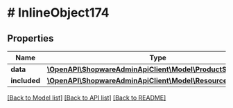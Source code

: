 # # InlineObject174

## Properties

Name | Type | Description | Notes
------------ | ------------- | ------------- | -------------
**data** | [**\OpenAPI\ShopwareAdminApiClient\Model\ProductSearchConfig**](ProductSearchConfig.md) |  | [optional]
**included** | [**\OpenAPI\ShopwareAdminApiClient\Model\Resource[]**](Resource.md) |  | [optional]

[[Back to Model list]](../../README.md#models) [[Back to API list]](../../README.md#endpoints) [[Back to README]](../../README.md)

